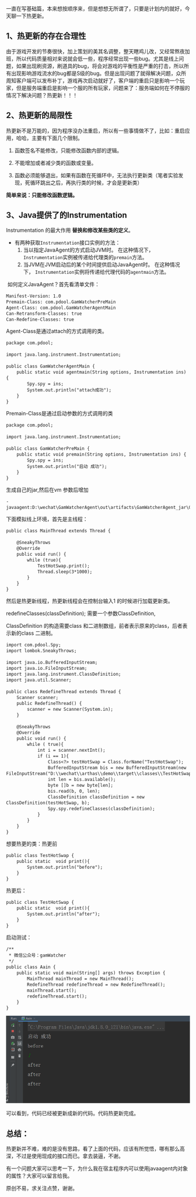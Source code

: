 一直在写基础篇，本来想按顺序来，但是想想无所谓了，只要是计划内的就好，今天聊一下热更新。

## 1、热更新的存在合理性

​	由于游戏开发的节奏很快，加上策划的美其名调整，整天瞎鸡儿改，又经常熬夜加班，所以代码质量相对来说就会低一些，程序经常出现一些bug。尤其是线上问题，如果出现刷资源，刷道具的bug，将会对游戏的平衡性是严重的打击，所以所有出现影响游戏流水的bug都是S级的bug。但是出现问题了就得解决问题，众所周知客户端可以发布补丁，游戏再次启动就好了，客户端的重启只是影响一个玩家，但是服务端重启是影响一个服的所有玩家，问题来了：服务端如何在不停服的情况下解决问题？热更新！！！

## 2、热更新的局限性

​	热更新不是万能的，因为程序没办法重启，所以有一些事情做不了，比如：重启应用，哈哈，主要有下面几个限制。

1. 函数签名不能修改，只能修改函数内部的逻辑。

2. 不能增加或者减少类的函数或变量。

3. 函数必须能够退出，如果有函数在死循环中，无法执行更新类（笔者实验发现，死循环跳出之后，再执行类的时候，才会是更新类）

**简单来说：只能修改函数逻辑。**

   

## 3、Java提供了的Instrumentation

 Instrumentation 的最大作用 **替换和修改某些类的定义**。

- 有两种获取`Instrumentation`接口实例的方法： 
    1. 当以指定JavaAgent的方式启动JVM时。 在这种情况下， `Instrumentation`实例被传递给代理类的`premain`方法。 
    2. 当JVM在JVM启动后的某个时间提供启动JavaAgent时。 在这种情况下， `Instrumentation`实例将传递给代理代码的`agentmain`方法。 

​	如何定义JavaAgent？首先看清单文件：
```
Manifest-Version: 1.0
Premain-Class: com.pdool.GamWatcherPreMain
Agent-Class: com.pdool.GamWatcherAgentMain
Can-Retransform-Classes: true
Can-Redefine-Classes: true

```
Agent-Class是通过attach的方式调用的类。


```
package com.pdool;

import java.lang.instrument.Instrumentation;

public class GamWatcherAgentMain {
    public static void agentmain(String options, Instrumentation ins) {
        Spy.spy = ins;
        System.out.println("attach成功");
    }
}

```
Premain-Class是通过启动参数的方式调用的类
```
package com.pdool;

import java.lang.instrument.Instrumentation;

public class GamWatcherPreMain {
    public static void premain(String options, Instrumentation ins) {
        Spy.spy = ins;
        System.out.println("启动 成功");
    }
}

```
生成自己的jar,然后在vm 参数后增加

```
-javaagent:D:\wechat\GamWatcherAgent\out\artifacts\GamWatcherAgent_jar\GamWatcherAgent.jar
```



下面模拟线上环境，首先是主线程：

```
public class MainThread extends Thread {

    @SneakyThrows
    @Override
    public void run() {
        while (true){
            TestHotSwap.print();
            Thread.sleep(3*1000);
        }
    }
}
```

然后是热更新线程，热更新线程会在控制台输入1 的时候进行加载更新类。

redefineClasses(classDefinition); 需要一个参数ClassDefinition,

ClassDefinition 的构造需要class 和二进制数组，前者表示原来的class，后者表示新的class 二进制。

```
import com.pdool.Spy;
import lombok.SneakyThrows;

import java.io.BufferedInputStream;
import java.io.FileInputStream;
import java.lang.instrument.ClassDefinition;
import java.util.Scanner;

public class RedefineThread extends Thread {
    Scanner scanner;
    public RedefineThread() {
        scanner = new Scanner(System.in);
    }

    @SneakyThrows
    @Override
    public void run() {
        while ( true){
            int i = scanner.nextInt();
            if (i == 1){
                Class<?> testHotSwap = Class.forName("TestHotSwap");
                BufferedInputStream bis = new BufferedInputStream(new FileInputStream("D:\\wechat\\arthas\\demo\\target\\classes\\TestHotSwap.class"));
                int len = bis.available();
                byte []b = new byte[len];
                bis.read(b, 0, len);
                ClassDefinition classDefinition = new ClassDefinition(testHotSwap, b);
                Spy.spy.redefineClasses(classDefinition);
            }
        }
    }
}

```

想要热更的类：热更前

```
public class TestHotSwap {
    public static  void print(){
        System.out.println("before");
    }
}

```

热更后：

```
public class TestHotSwap {
    public static  void print(){
        System.out.println("after");
    }
}

```

启动测试：

```
/**
 * 微信公众号：gamWatcher
 */
public class Aain {
    public static void main(String[] args) throws Exception {
        MainThread mainThread = new MainThread();
        RedefineThread redefineThread = new RedefineThread();
        mainThread.start();
        redefineThread.start();
    }
}

```

![image-20200408222621330](../img/20200514/24.png)

可以看到，代码已经被更新成新的代码。代码热更新完成。

## 总结：

 热更新并不难，难的是没有思路，看了上面的代码，应该有所觉悟，哪有那么高深，不过是使用现成的接口而已。拿去装逼，不谢。

有一个问题大家可以思考一下，为什么我在宿主程序内可以使用javaagent内对象的属性？大家可以留言给我。

原创不易，求关注点赞，谢谢。
